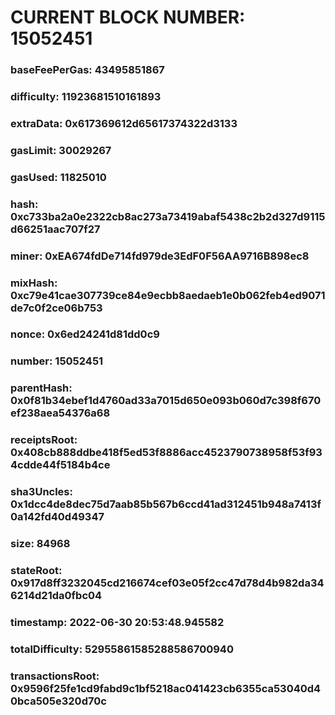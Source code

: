 # CURRENT BLOCK NUMBER: 15052451

### baseFeePerGas: 43495851867
### difficulty: 11923681510161893
### extraData: 0x617369612d65617374322d3133
### gasLimit: 30029267
### gasUsed: 11825010
### hash: 0xc733ba2a0e2322cb8ac273a73419abaf5438c2b2d327d9115d66251aac707f27
### miner: 0xEA674fdDe714fd979de3EdF0F56AA9716B898ec8
### mixHash: 0xc79e41cae307739ce84e9ecbb8aedaeb1e0b062feb4ed9071de7c0f2ce06b753
### nonce: 0x6ed24241d81dd0c9
### number: 15052451
### parentHash: 0x0f81b34ebef1d4760ad33a7015d650e093b060d7c398f670ef238aea54376a68
### receiptsRoot: 0x408cb888ddbe418f5ed53f8886acc4523790738958f53f934cdde44f5184b4ce
### sha3Uncles: 0x1dcc4de8dec75d7aab85b567b6ccd41ad312451b948a7413f0a142fd40d49347
### size: 84968
### stateRoot: 0x917d8ff3232045cd216674cef03e05f2cc47d78d4b982da346214d21da0fbc04
### timestamp: 2022-06-30 20:53:48.945582
### totalDifficulty: 52955861585288586700940
### transactionsRoot: 0x9596f25fe1cd9fabd9c1bf5218ac041423cb6355ca53040d40bca505e320d70c
